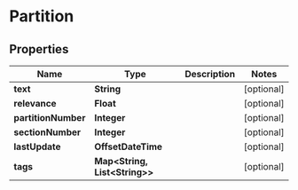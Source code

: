 

# Partition


## Properties

| Name | Type | Description | Notes |
|------------ | ------------- | ------------- | -------------|
|**text** | **String** |  |  [optional] |
|**relevance** | **Float** |  |  [optional] |
|**partitionNumber** | **Integer** |  |  [optional] |
|**sectionNumber** | **Integer** |  |  [optional] |
|**lastUpdate** | **OffsetDateTime** |  |  [optional] |
|**tags** | **Map&lt;String, List&lt;String&gt;&gt;** |  |  [optional] |




